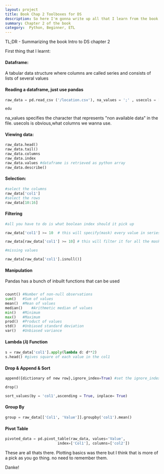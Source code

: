 ```yaml
---
layout: project
title: Book Chap 2 Toolboxes for DS 
description: So here I'm gonna write up all that I learn from the book
summary: Chapter 2 of the book
category:  Python, Beginner, ETL
---
```


TL;DR - Summarizing the book Intro to DS chapter 2


First thing that I learnt:

#### Dataframe: 
A tabular data structure where columns are called series and consists of lists of several values

#### Reading a dataframe, just use pandas

```python
raw_data = pd.read_csv ('/location.csv'), na_values = ';' , usecols = ['col1','col2','col3']

edu
```
na_values specifies the character that represents "non available data" in the file. usecols is obvious,what columns we wanna use.


#### Viewing data:
```python
raw_data.head()
raw_data.tail()
raw_data.columns
raw_data.index 
raw_data.values #dataframe is retrieved as python array
raw_data.describe()
```

#### Selection:

```python
#select the columns
raw_data['col1']
#select the rows
raw_data[10:16]

```

#### Filtering

```python
#all you have to do is what boolean index should it pick up

raw_data['col1'] >= 10  # this will specify(mask) every value in series col1 as true and false

raw_data[raw_data['col1'] >= 10] # this will filter it for all the mask true

#missing values

raw_data[raw_data['col1'].isnull()]
```

#### Manipulation

Pandas has a bunch of inbuilt functions that can be used

```python

count()	#Number of non-null observations
sum()	#Sum of values
mean()	#Mean of values
median()	#Arithmetic median of values
min()	#Minimum
max()	#Maximum
prod()	#Product of values
std()	#Unbiased standard deviation
var()	#Unbiased variance

```

#### Lambda (𝜆) Function

```python
s = raw_data['col1'].apply(lambda d: d**2)
s.head() #gives square of each value in the col1

```

#### Drop & Append & Sort

```python
append({dictionary of new row},ignore_index=True) #set the ignore_index flag in the append method to True, otherwise the index 0 is given to this new row, what will produce an error if it already exists

drop()

sort_values(by = 'col1',ascending = True, inplace= True)

```

#### Group By

```python
group = raw_data[['Col1', 'Value']].groupby('col1').mean()

```

#### Pivot Table
```python
pivoted_data = pd.pivot_table(raw_data, values='Value',
                        index=['Col1'], columns=['col2'])

```


These are all thats there. Plotting basics was there but I think that is more of a pick as you go thing.
no need to remember them.


Danke!





